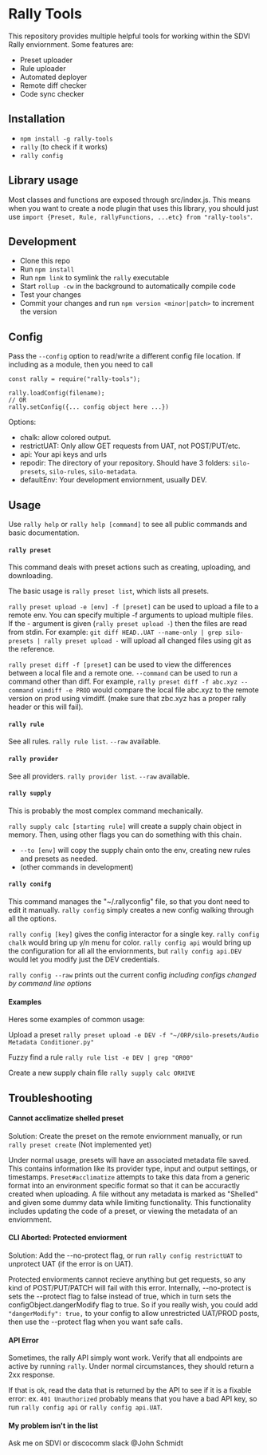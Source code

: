 # Rally Tools

This repository provides multiple helpful tools for working within the SDVI
Rally enviornment. Some features are:

 - Preset uploader
 - Rule uploader
 - Automated deployer
 - Remote diff checker
 - Code sync checker

## Installation

 - `npm install -g rally-tools`
 - `rally` (to check if it works)
 - `rally config`

## Library usage

Most classes and functions are exposed through src/index.js. This means when
you want to create a node plugin that uses this library, you should just use
    `import {Preset, Rule, rallyFunctions, ...etc} from "rally-tools"`.

## Development

 - Clone this repo
 - Run `npm install`
 - Run `npm link` to symlink the `rally` executable
 - Start `rollup -cw` in the background to automatically compile code
 - Test your changes
 - Commit your changes and run `npm version <minor|patch>` to increment the
   version

## Config

Pass the `--config` option to read/write a different config file location. If
including as a module, then you need to call

```
const rally = require("rally-tools");

rally.loadConfig(filename);
// OR
rally.setConfig({... config object here ...})
```

Options:

 - chalk: allow colored output.
 - restrictUAT: Only allow GET requests from UAT, not POST/PUT/etc.
 - api: Your api keys and urls
 - repodir: The directory of your repository. Should have 3 folders:
   `silo-presets`, `silo-rules`, `silo-metadata`.
 - defaultEnv: Your development enviornment, usually DEV.

## Usage

Use `rally help` or `rally help [command]` to see all public commands and basic
documentation.

#### `rally preset`

This command deals with preset actions such as creating, uploading, and
downloading.

The basic usage is `rally preset list`, which lists all presets.

`rally preset upload -e [env] -f [preset]` can be used to upload a file to a
remote env. You can specify multiple -f arguments to upload multiple files.  If
the - argument is given (`rally preset upload -`) then the files are read from
stdin.  For example: `git diff HEAD..UAT --name-only | grep silo-presets |
rally preset upload -` will upload all changed files using git as the reference.

`rally preset diff -f [preset]` can be used to view the differences between a
local file and a remote one. `--command` can be used to run a command other
than diff. For example, `rally preset diff -f abc.xyz --command vimdiff -e PROD`
would compare the local file abc.xyz to the remote version on prod using
vimdiff. (make sure that zbc.xyz has a proper rally header or this will fail).

#### `rally rule`

See all rules. `rally rule list`. `--raw` available.

#### `rally provider`

See all providers. `rally provider list`. `--raw` available.

#### `rally supply`

This is probably the most complex command mechanically.

`rally supply calc [starting rule]` will create a supply chain object in memory.
Then, using other flags you can do something with this chain.

 - `--to [env]` will copy the supply chain onto the env, creating new rules and
    presets as needed.
 - (other commands in development)

#### `rally conifg`

This command manages the "~/.rallyconfig" file, so that you dont need to edit
it manually. `rally config` simply creates a new config walking through all the
options.

`rally config [key]` gives the config interactor for a single key. `rally
config chalk` would bring up y/n menu for color. `rally config api` would bring
up the configuration for all all the enviornments, but `rally config api.DEV`
would let you modify just the DEV credentials.

`rally config --raw` prints out the current config *including configs changed
by command line options*

#### Examples
Heres some examples of common usage:

Upload a preset
`rally preset upload -e DEV -f "~/ORP/silo-presets/Audio Metadata Conditioner.py"`

Fuzzy find a rule
`rally rule list -e DEV | grep "OR00"`

Create a new supply chain file
`rally supply calc ORHIVE`

## Troubleshooting

#### Cannot acclimatize shelled preset

Solution: Create the preset on the remote enviornment manually, or run `rally
preset create` (Not implemented yet)

Under normal usage, presets will have an associated metadata file saved. This
contains information like its provider type, input and output settings, or
timestamps. `Preset#acclimatize` attempts to take this data from a generic
format into an environment specific format so that it can be accuractly created
when uploading. A file without any metadata is marked as "Shelled" and given
some dummy data while limiting functionality. This functionality includes
updating the code of a preset, or viewing the metadata of an enviornment.

#### CLI Aborted: Protected enviorment

Solution: Add the --no-protect flag, or run `rally config restrictUAT` to
unprotect UAT (if the error is on UAT).

Protected enviorments cannot recieve anything but get requests, so any kind of
POST/PUT/PATCH will fail with this error. Internally, --no-protect is sets the
--protect flag to false instead of true, which in turn sets the
configObject.dangerModify flag to true. So if you really wish, you could add
`"dangerModify": true,` to your config to allow unrestricted UAT/PROD posts,
then use the --protect flag when you want safe calls.

#### API Error

Sometimes, the rally API simply wont work. Verify that all endpoints are active
by running `rally`. Under normal circumstances, they should return a 2xx
response.

If that is ok, read the data that is returned by the API to see if it is a
fixable error: ex. `401 Unauthorized` probably means that you have a bad API
key, so run `rally config api` or `rally config api.UAT`.

#### My problem isn't in the list

Ask me on SDVI or discocomm slack @John Schmidt
